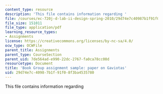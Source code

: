 ```yaml
---
content_type: resource
description: 'This file contains information regarding '
file: /courses/ec-720j-d-lab-ii-design-spring-2010/29d74e7c40987b1f91f08f3ba4535780_MITEC_720JS10_hw16Gaviots.pdf
file_size: 151011
file_type: application/pdf
learning_resource_types:
- Assignments
license: https://creativecommons.org/licenses/by-nc-sa/4.0/
ocw_type: OCWFile
parent_title: Assignments
parent_type: CourseSection
parent_uid: 7de564ad-e990-22dc-2767-fa0ca78cc00d
resourcetype: Document
title: 'Book Group assignment sample: paper on Gaviotas'
uid: 29d74e7c-4098-7b1f-91f0-8f3ba4535780
---
```

This file contains information regarding 
